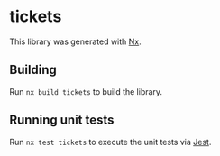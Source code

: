 # tickets

This library was generated with [Nx](https://nx.dev).

## Building

Run `nx build tickets` to build the library.

## Running unit tests

Run `nx test tickets` to execute the unit tests via [Jest](https://jestjs.io).
